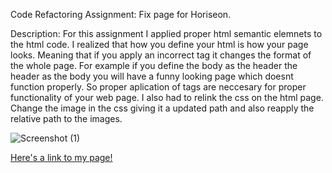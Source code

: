 Code Refactoring Assignment:
Fix page for Horiseon. 

Description: For this assignment I applied proper html semantic elemnets to the html code. I realized that how you define your html is how your page looks. Meaning that if you apply an incorrect tag it changes the format of the whole page. For example if you define the body as the header the header as the body you will have a funny looking page which doesnt function properly. So proper aplication of tags are neccesary for proper functionality of your web page. I also had to relink the css on the html page. Change the image in the css giving it a updated path and also reapply the relative path to the images. 

![Screenshot (1)](https://user-images.githubusercontent.com/102045473/175319690-956fd65c-7f45-4fdd-9b5d-265cefc1ab5b.png)

<a href="file:///C:/Users/Michael%20Khiabani/Documents/GitHub/challenge-1/index.html" tagret="_blank"> Here's a link to my page!</a>


